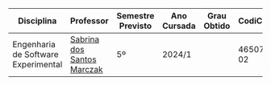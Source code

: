 | Disciplina | Professor | Semestre Previsto | Ano Cursada | Grau Obtido | CodiCred | Carga Horária |
| --- | --- | --- | --- | --- | --- | --- |
| Engenharia de Software Experimental | [Sabrina dos Santos Marczak](https://www.pucrs.br/pesquisadores/sabrina-dos-santos-marczak/) | 5º | 2024/1 |  | 46507-02 | 30 |
